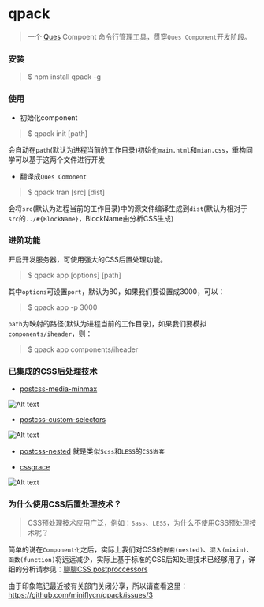 qpack
=====

> 一个 [Ques](https://github.com/miniflycn/qiqi) Compoent 命令行管理工具，贯穿`Ques Component`开发阶段。

### 安装

> $ npm install qpack -g

### 使用

* 初始化component

> $ qpack init [path]

会自动在`path`(默认为进程当前的工作目录)初始化`main.html`和`mian.css`，重构同学可以基于这两个文件进行开发

* 翻译成`Ques Comonent`

> $ qpack tran [src] [dist]

会将`src`(默认为进程当前的工作目录)中的源文件编译生成到`dist`(默认为相对于`src`的`../#{BlockName}`，BlockName由分析CSS生成)

### 进阶功能

开启开发服务器，可使用强大的CSS后置处理功能。

> $ qpack app [options] [path]

其中`options`可设置`port`，默认为80，如果我们要设置成3000，可以：

> $ qpack app -p 3000

`path`为映射的路径(默认为进程当前的工作目录)，如果我们要模拟`components/iheader`，则：

> $ qpack app components/iheader

### 已集成的CSS后处理技术

* [postcss-media-minmax](https://github.com/postcss/postcss-media-minmax)

![Alt text](https://camo.githubusercontent.com/bc3405169198f46ea05f7c1d3b7fab127a7ddc13/687474703a2f2f67746d7330322e616c6963646e2e636f6d2f7470732f69322f54423155496a7947565858585863436158585878323734467058582d3837372d3333392e676966)

* [postcss-custom-selectors](https://github.com/postcss/postcss-custom-selectors)

![Alt text](https://camo.githubusercontent.com/e396746eaa9a2eb406b4482bf07f0981104ac028/687474703a2f2f67746d7330312e616c6963646e2e636f6d2f7470732f69312f5442315a436533475658585858627a5846585852693438495858582d3738302d3631302e676966)

* [postcss-nested](https://github.com/postcss/postcss-nested) 就是类似`Scss`和`LESS`的`CSS嵌套`

* [cssgrace](https://github.com/cssdream/cssgrace)

![Alt text](https://camo.githubusercontent.com/148f0ef58a79c531eabf80968642f8dbf5c9a11f/687474703a2f2f67746d7330332e616c6963646e2e636f6d2f7470732f69332f5442314f584a614770585858586262584658585a2e6f55307058582d3834382d3530342e676966)

### 为什么使用CSS后置处理技术？

> CSS预处理技术应用广泛，例如：`Sass`、`LESS`，为什么不使用CSS预处理技术呢？

简单的说在`Component化`之后，实际上我们对CSS的`嵌套(nested)`、`混入(mixin)`、`函数(function)`将远远减少，实际上基于标准的CSS后知处理技术已经够用了，详细的分析请参见：[聊聊CSS postproccessors](https://app.yinxiang.com/shard/s30/sh/621a3a5f-49bd-4140-864d-9a1a66f675a6/a4bb7c5190d165ad2001e64aec17a624)

由于印象笔记最近被有关部门关闭分享，所以请查看这里：https://github.com/miniflycn/qpack/issues/3
